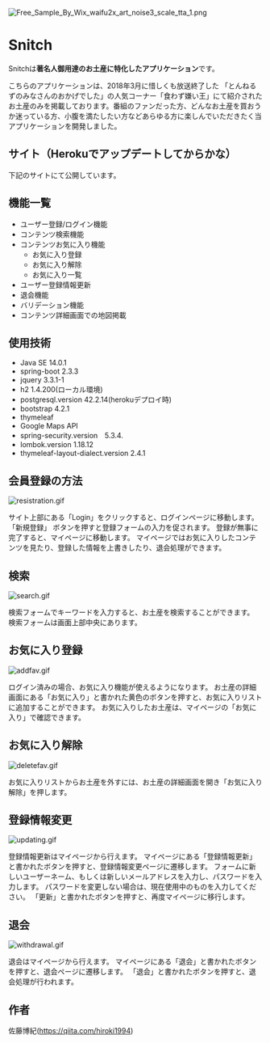 ![Free_Sample_By_Wix_waifu2x_art_noise3_scale_tta_1.png](https://qiita-image-store.s3.ap-northeast-1.amazonaws.com/0/639462/2aacbd0c-bbbc-5fc6-c802-0d5d8dc2ed79.png)

# Snitch

Snitchは**著名人御用達のお土産に特化したアプリケーション**です。

こちらのアプリケーションは、2018年3月に惜しくも放送終了した 「とんねるずのみなさんのおかげでした」の人気コーナー「食わず嫌い王」にて紹介されたお土産のみを掲載しております。 ​ 番組のファンだった方、どんなお土産を買おうか迷っている方、小腹を満たしたい方などあらゆる方に楽しんでいただきたく​当アプリケーションを開発しました。

## サイト（Herokuでアップデートしてからかな）

下記のサイトにて公開しています。


## 機能一覧
- ユーザー登録/ログイン機能
- コンテンツ検索機能
- コンテンツお気に入り機能
  - お気に入り登録
  - お気に入り解除
  - お気に入り一覧
- ユーザー登録情報更新
- 退会機能
- バリデーション機能
- コンテンツ詳細画面での地図掲載

## 使用技術
- Java SE 14.0.1
- spring-boot 2.3.3
- jquery 3.3.1-1
- h2 1.4.200(ローカル環境)
- postgresql.version 42.2.14(herokuデプロイ時)
- bootstrap 4.2.1
- thymeleaf
- Google Maps API
- spring-security.version　5.3.4.
- lombok.version 1.18.12
- thymeleaf-layout-dialect.version 2.4.1

## 会員登録の方法

![resistration.gif](https://qiita-image-store.s3.ap-northeast-1.amazonaws.com/0/639462/893bc43f-6710-5a19-3151-106732f74b88.gif)



サイト上部にある「Login」をクリックすると、ログインページに移動します。
「新規登録」 ボタンを押すと登録フォームの入力を促されます。
登録が無事に完了すると、マイページに移動します。
マイページではお気に入りしたコンテンツを見たり、登録した情報を上書きしたり、退会処理ができます。

## 検索

![search.gif](https://qiita-image-store.s3.ap-northeast-1.amazonaws.com/0/639462/c6d3c28a-a343-be17-d728-ed14f67ea6b3.gif)

検索フォームでキーワードを入力すると、お土産を検索することができます。
検索フォームは画面上部中央にあります。

## お気に入り登録

![addfav.gif](https://qiita-image-store.s3.ap-northeast-1.amazonaws.com/0/639462/89996aa1-5f6f-af18-e187-040dbccca3e9.gif)

ログイン済みの場合、お気に入り機能が使えるようになります。
お土産の詳細画面にある「お気に入り」と書かれた黄色のボタンを押すと、お気に入りリストに追加することができます。
お気に入りしたお土産は、マイページの「お気に入り」で確認できます。

## お気に入り解除

![deletefav.gif](https://qiita-image-store.s3.ap-northeast-1.amazonaws.com/0/639462/18a0f445-38e3-4f23-abbe-35fc2bce0cec.gif)

お気に入りリストからお土産を外すには、お土産の詳細画面を開き「お気に入り解除」を押します。

## 登録情報変更

![updating.gif](https://qiita-image-store.s3.ap-northeast-1.amazonaws.com/0/639462/baee4065-aa06-c696-f4d2-31601849acf2.gif)

登録情報更新はマイページから行えます。
マイページにある「登録情報更新」と書かれたボタンを押すと、登録情報変更ページに遷移します。
フォームに新しいユーザーネーム、もしくは新しいメールアドレスを入力し、パスワードを入力します。
パスワードを変更しない場合は、現在使用中のものを入力してください。
「更新」と書かれたボタンを押すと、再度マイページに移行します。


## 退会

![withdrawal.gif](https://qiita-image-store.s3.ap-northeast-1.amazonaws.com/0/639462/a06f8646-835f-f31f-a43c-5593873160a9.gif)

退会はマイページから行えます。
マイページにある「退会」と書かれたボタンを押すと、退会ページに遷移します。
「退会」と書かれたボタンを押すと、退会処理が行われます。


## 作者
佐藤博紀(https://qiita.com/hiroki1994)